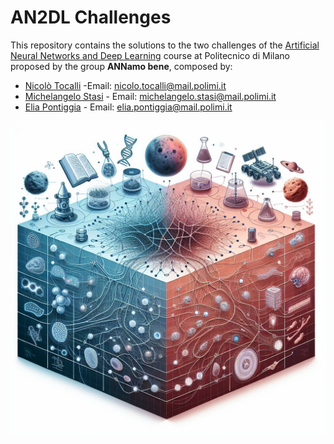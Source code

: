 # AN2DL Challenges

This repository contains the solutions to the two challenges of the [Artificial Neural Networks and Deep Learning](https://www4.ceda.polimi.it/manifesti/manifesti/controller/ManifestoPublic.do?EVN_DETTAGLIO_RIGA_MANIFESTO=evento&aa=2024&k_cf=225&k_corso_la=481&k_indir=T2A&codDescr=054307&lang=IT&semestre=1&idGruppo=4935&idRiga=308203) course at Politecnico di Milano proposed by the group **ANNamo bene**, composed by:

- [Nicolò Tocalli](https://github.com/nicolotocalli) -Email: nicolo.tocalli@mail.polimi.it
- [Michelangelo Stasi](https://github.com/MyKe01) - Email: michelangelo.stasi@mail.polimi.it
- [Elia Pontiggia](https://github.com/pontig) - Email: elia.pontiggia@mail.polimi.it

![logo](billboard.png)
